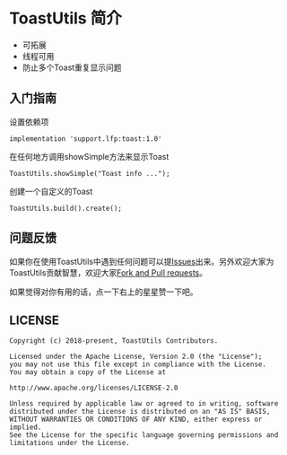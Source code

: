 # ToastUtils 简介

- 可拓展
- 线程可用
- 防止多个Toast重复显示问题


## 入门指南

设置依赖项
```
implementation 'support.lfp:toast:1.0'
```

在任何地方调用showSimple方法来显示Toast
```
ToastUtils.showSimple("Toast info ...");
```

创建一个自定义的Toast
```
ToastUtils.build().create();
```


## 问题反馈

如果你在使用ToastUtils中遇到任何问题可以提[Issues](https://github.com/ftmtshuashua/ToastUtils/issues)出来。另外欢迎大家为ToastUtils贡献智慧，欢迎大家[Fork and Pull requests](https://github.com/ftmtshuashua/ToastUtils)。

如果觉得对你有用的话，点一下右上的星星赞一下吧。

## LICENSE

```
Copyright (c) 2018-present, ToastUtils Contributors.

Licensed under the Apache License, Version 2.0 (the "License");
you may not use this file except in compliance with the License.
You may obtain a copy of the License at

http://www.apache.org/licenses/LICENSE-2.0

Unless required by applicable law or agreed to in writing, software
distributed under the License is distributed on an "AS IS" BASIS,
WITHOUT WARRANTIES OR CONDITIONS OF ANY KIND, either express or implied.
See the License for the specific language governing permissions and
limitations under the License.
```
